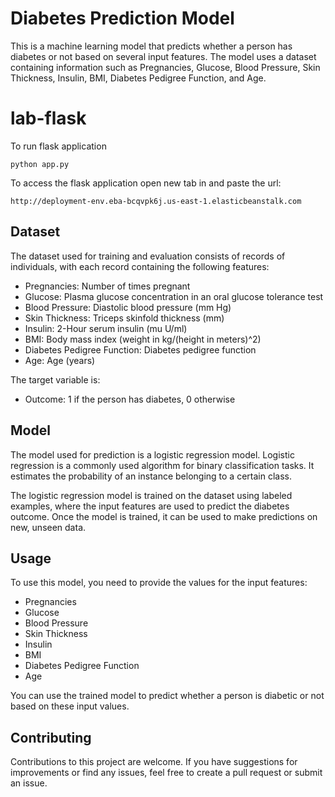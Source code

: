 # Diabetes Prediction Model

This is a machine learning model that predicts whether a person has diabetes or not based on several input features. The model uses a dataset containing information such as Pregnancies, Glucose, Blood Pressure, Skin Thickness, Insulin, BMI, Diabetes Pedigree Function, and Age.

# lab-flask

<!-- ![image](https://user-images.githubusercontent.com/115451707/196919992-edcfea8b-e3f6-4f35-9398-43be66b5622d.png) -->


To run flask application 

```
python app.py
```


To access the flask application open new tab in and paste the url:
```
http://deployment-env.eba-bcqvpk6j.us-east-1.elasticbeanstalk.com
```



## Dataset

The dataset used for training and evaluation consists of records of individuals, with each record containing the following features:

- Pregnancies: Number of times pregnant
- Glucose: Plasma glucose concentration in an oral glucose tolerance test
- Blood Pressure: Diastolic blood pressure (mm Hg)
- Skin Thickness: Triceps skinfold thickness (mm)
- Insulin: 2-Hour serum insulin (mu U/ml)
- BMI: Body mass index (weight in kg/(height in meters)^2)
- Diabetes Pedigree Function: Diabetes pedigree function
- Age: Age (years)

The target variable is:

- Outcome: 1 if the person has diabetes, 0 otherwise

## Model

The model used for prediction is a logistic regression model. Logistic regression is a commonly used algorithm for binary classification tasks. It estimates the probability of an instance belonging to a certain class.

The logistic regression model is trained on the dataset using labeled examples, where the input features are used to predict the diabetes outcome. Once the model is trained, it can be used to make predictions on new, unseen data.

## Usage

To use this model, you need to provide the values for the input features:

- Pregnancies
- Glucose
- Blood Pressure
- Skin Thickness
- Insulin
- BMI
- Diabetes Pedigree Function
- Age

You can use the trained model to predict whether a person is diabetic or not based on these input values.

## Contributing

Contributions to this project are welcome. If you have suggestions for improvements or find any issues, feel free to create a pull request or submit an issue.

